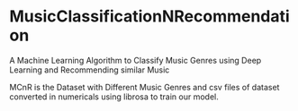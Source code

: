 # MusicClassificationNRecommendation
A Machine Learning Algorithm to Classify Music Genres using Deep Learning and Recommending similar Music

MCnR is the Dataset with Different Music Genres and csv files of dataset converted in numericals using librosa to train our model.
